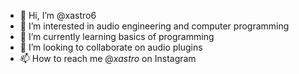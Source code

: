 - 👋 Hi, I’m @xastro6
- 👀 I’m interested in audio engineering and computer programming
- 🌱 I’m currently learning basics of programming
- 💞️ I’m looking to collaborate on audio plugins
- 📫 How to reach me @_xastro_ on Instagram

<!---
xastro6/xastro6 is a ✨ special ✨ repository because its `README.md` (this file) appears on your GitHub profile.
You can click the Preview link to take a look at your changes.
--->
